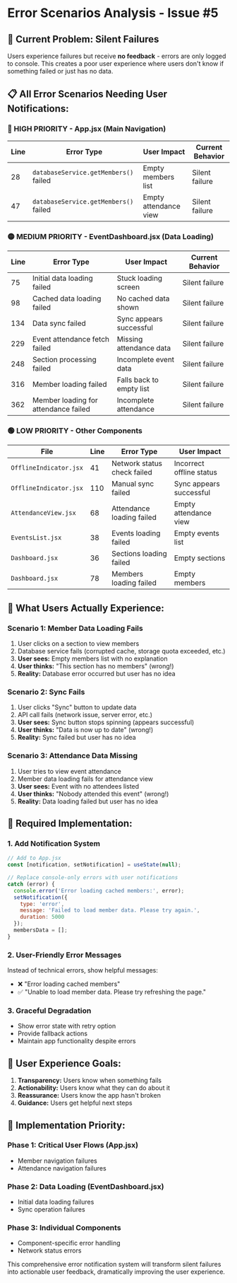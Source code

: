 # Error Scenarios Analysis - Issue #5

## 🚨 **Current Problem: Silent Failures**

Users experience failures but receive **no feedback** - errors are only logged to console. This creates a poor user experience where users don't know if something failed or just has no data.

## 📋 **All Error Scenarios Needing User Notifications:**

### **🔴 HIGH PRIORITY - App.jsx (Main Navigation)**
| **Line** | **Error Type** | **User Impact** | **Current Behavior** |
|----------|---------------|-----------------|-------------------|
| 28 | `databaseService.getMembers()` failed | Empty members list | Silent failure |
| 47 | `databaseService.getMembers()` failed | Empty attendance view | Silent failure |

### **🟡 MEDIUM PRIORITY - EventDashboard.jsx (Data Loading)**
| **Line** | **Error Type** | **User Impact** | **Current Behavior** |
|----------|---------------|-----------------|-------------------|
| 75 | Initial data loading failed | Stuck loading screen | Silent failure |
| 98 | Cached data loading failed | No cached data shown | Silent failure |
| 134 | Data sync failed | Sync appears successful | Silent failure |
| 229 | Event attendance fetch failed | Missing attendance data | Silent failure |
| 248 | Section processing failed | Incomplete event data | Silent failure |
| 316 | Member loading failed | Falls back to empty list | Silent failure |
| 362 | Member loading for attendance failed | Incomplete attendance | Silent failure |

### **🟢 LOW PRIORITY - Other Components**
| **File** | **Line** | **Error Type** | **User Impact** |
|----------|----------|---------------|-----------------|
| `OfflineIndicator.jsx` | 41 | Network status check failed | Incorrect offline status |
| `OfflineIndicator.jsx` | 110 | Manual sync failed | Sync appears successful |
| `AttendanceView.jsx` | 68 | Attendance loading failed | Empty attendance view |
| `EventsList.jsx` | 38 | Events loading failed | Empty events list |
| `Dashboard.jsx` | 36 | Sections loading failed | Empty sections |
| `Dashboard.jsx` | 78 | Members loading failed | Empty members |

## 🎯 **What Users Actually Experience:**

### **Scenario 1: Member Data Loading Fails**
1. User clicks on a section to view members
2. Database service fails (corrupted cache, storage quota exceeded, etc.)
3. **User sees:** Empty members list with no explanation
4. **User thinks:** "This section has no members" (wrong!)
5. **Reality:** Database error occurred but user has no idea

### **Scenario 2: Sync Fails**
1. User clicks "Sync" button to update data
2. API call fails (network issue, server error, etc.)
3. **User sees:** Sync button stops spinning (appears successful)
4. **User thinks:** "Data is now up to date" (wrong!)
5. **Reality:** Sync failed but user has no idea

### **Scenario 3: Attendance Data Missing**
1. User tries to view event attendance
2. Member data loading fails for attendance view
3. **User sees:** Event with no attendees listed
4. **User thinks:** "Nobody attended this event" (wrong!)
5. **Reality:** Data loading failed but user has no idea

## 🔧 **Required Implementation:**

### **1. Add Notification System**
```javascript
// Add to App.jsx
const [notification, setNotification] = useState(null);

// Replace console-only errors with user notifications
catch (error) {
  console.error('Error loading cached members:', error);
  setNotification({
    type: 'error',
    message: 'Failed to load member data. Please try again.',
    duration: 5000
  });
  membersData = [];
}
```

### **2. User-Friendly Error Messages**
Instead of technical errors, show helpful messages:
- ❌ "Error loading cached members" 
- ✅ "Unable to load member data. Please try refreshing the page."

### **3. Graceful Degradation**
- Show error state with retry option
- Provide fallback actions
- Maintain app functionality despite errors

## 🎨 **User Experience Goals:**

1. **Transparency:** Users know when something fails
2. **Actionability:** Users know what they can do about it
3. **Reassurance:** Users know the app hasn't broken
4. **Guidance:** Users get helpful next steps

## 🚀 **Implementation Priority:**

### **Phase 1: Critical User Flows (App.jsx)**
- Member navigation failures
- Attendance navigation failures

### **Phase 2: Data Loading (EventDashboard.jsx)**
- Initial data loading failures
- Sync operation failures

### **Phase 3: Individual Components**
- Component-specific error handling
- Network status errors

This comprehensive error notification system will transform silent failures into actionable user feedback, dramatically improving the user experience.